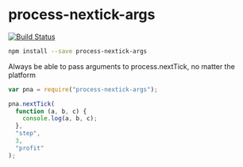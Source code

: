 # process-nextick-args

[![Build Status](https://travis-ci.org/calvinmetcalf/process-nextick-args.svg?branch=master)](https://travis-ci.org/calvinmetcalf/process-nextick-args)

```bash
npm install --save process-nextick-args
```

Always be able to pass arguments to process.nextTick, no matter the platform

```js
var pna = require("process-nextick-args");

pna.nextTick(
  function (a, b, c) {
    console.log(a, b, c);
  },
  "step",
  3,
  "profit"
);
```
